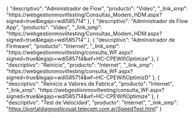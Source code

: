 {
		"descriptivo": "Administrador de Flow",
		"producto": "Video",
		"_link_smp": "https://webgestionmoviltesting/Consultas_Modem_HDM.aspx?signed=true&legajo=wdi585714"
	},
	{
		"descriptivo": "Administrador de Flow App",
		"producto": "Video",
		"_link_smp": "https://webgestionmoviltesting/Consultas_Modem_HDM.aspx?signed=true&legajo=wdi585714"
	},
	{
		"descriptivo": "Administrador de Firmware",
		"producto": "Internet",
		"_link_smp": "https://webgestionmoviltesting/consulta_WF.aspx?signed=true&legajo=wdi585714&wf=HC-CPEWifiOptimize"
	},
	{
		"descriptivo": "Reinicio",
		"producto": "Internet",
		"_link_smp": "https://webgestionmoviltesting/consulta_WF.aspx?signed=true&legajo=wdi585714&wf=HC-CPEWifiOptimizD"
	},
	{
		"descriptivo": "Reinicio a Valores de Fabrica",
		"producto": "Internet",
		"_link_smp": "https://webgestionmoviltesting/consulta_WF.aspx?signed=true&legajo=wdi585714&wf=HC-CPEWifiOptimize"
	},
	{
		"descriptivo": "Test de Velocidad",
		"producto": "Internet",
		"_link_smp": "https://portaldiagnosticouat.telecom.com.ar/SpeedTest.html"
	}
